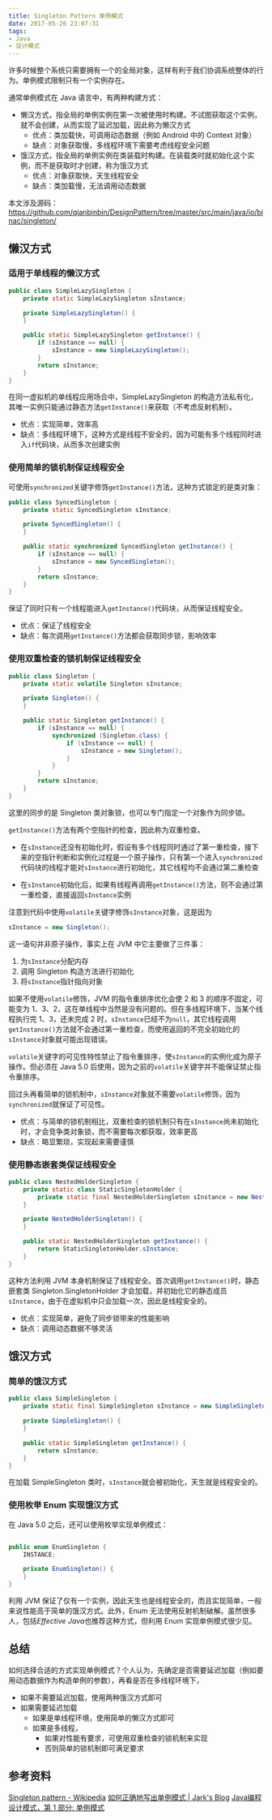 ```yaml
---
title: Singleton Pattern 单例模式
date: 2017-05-26 23:07:31
tags:
- Java
- 设计模式
---
```


许多时候整个系统只需要拥有一个的全局对象，这样有利于我们协调系统整体的行为。单例模式限制只有一个实例存在。

通常单例模式在 Java 语言中，有两种构建方式：

- 懒汉方式，指全局的单例实例在第一次被使用时构建。不试图获取这个实例，就不会创建，从而实现了延迟加载，因此称为懒汉方式
    - 优点：类加载快，可调用动态数据（例如 Android 中的 Context 对象）
    - 缺点：对象获取慢，多线程环境下需要考虑线程安全问题
- 饿汉方式，指全局的单例实例在类装载时构建。在装载类时就初始化这个实例，而不是获取时才创建，称为饿汉方式
    - 优点：对象获取快，天生线程安全
    - 缺点：类加载慢，无法调用动态数据

本文涉及源码：
<https://github.com/qianbinbin/DesignPattern/tree/master/src/main/java/io/binac/singleton/>

<!-- more -->

## 懒汉方式

### 适用于单线程的懒汉方式

```java
public class SimpleLazySingleton {
    private static SimpleLazySingleton sInstance;

    private SimpleLazySingleton() {
    }

    public static SimpleLazySingleton getInstance() {
        if (sInstance == null) {
            sInstance = new SimpleLazySingleton();
        }
        return sInstance;
    }
}
```

在同一虚拟机的单线程应用场合中，SimpleLazySingleton 的构造方法私有化，其唯一实例只能通过静态方法`getInstance()`来获取（不考虑反射机制）。

- 优点：实现简单，效率高
- 缺点：多线程环境下，这种方式是线程不安全的，因为可能有多个线程同时进入`if`代码块，从而多次创建实例

### 使用简单的锁机制保证线程安全

可使用`synchronized`关键字修饰`getInstance()`方法，这种方式锁定的是类对象：

```java
public class SyncedSingleton {
    private static SyncedSingleton sInstance;

    private SyncedSingleton() {
    }

    public static synchronized SyncedSingleton getInstance() {
        if (sInstance == null) {
            sInstance = new SyncedSingleton();
        }
        return sInstance;
    }
}
```

保证了同时只有一个线程能进入`getInstance()`代码块，从而保证线程安全。

- 优点：保证了线程安全
- 缺点：每次调用`getInstance()`方法都会获取同步锁，影响效率

### 使用双重检查的锁机制保证线程安全

```java
public class Singleton {
    private static volatile Singleton sInstance;

    private Singleton() {
    }

    public static Singleton getInstance() {
        if (sInstance == null) {
            synchronized (Singleton.class) {
                if (sInstance == null) {
                    sInstance = new Singleton();
                }
            }
        }
        return sInstance;
    }
}
```

这里的同步的是 Singleton 类对象锁，也可以专门指定一个对象作为同步锁。

`getInstance()`方法有两个空指针的检查，因此称为双重检查。

- 在`sInstance`还没有初始化时，假设有多个线程同时通过了第一重检查，接下来的空指针判断和实例化过程是一个原子操作，只有第一个进入`synchronized`代码块的线程才能对`sInstance`进行初始化，其它线程均不会通过第二重检查

- 在`sInstance`初始化后，如果有线程再调用`getInstance()`方法，则不会通过第一重检查，直接返回`sInstance`实例

注意到代码中使用`volatile`关键字修饰`sInstance`对象，这是因为

```java
sInstance = new Singleton();
```

这一语句并非原子操作，事实上在 JVM 中它主要做了三件事：

1. 为`sInstance`分配内存
2. 调用 Singleton 构造方法进行初始化
3. 将`sInstance`指针指向对象

如果不使用`volatile`修饰，JVM 的指令重排序优化会使 2 和 3 的顺序不固定，可能变为 1、3、2，这在单线程中当然是没有问题的。但在多线程环境下，当某个线程执行完 1、3，还未完成 2 时，`sInstance`已经不为`null`，其它线程调用`getInstance()`方法就不会通过第一重检查，而使用返回的不完全初始化的`sInstance`对象就可能出现错误。

`volatile`关键字的可见性特性禁止了指令重排序，使`sInstance`的实例化成为原子操作。但必须在 Java 5.0 后使用，因为之前的`volatile`关键字并不能保证禁止指令重排序。

回过头再看简单的锁机制中，`sInstance`对象就不需要`volatile`修饰，因为`synchronized`就保证了可见性。

- 优点：与简单的锁机制相比，双重检查的锁机制只有在`sInstance`尚未初始化时，才会竞争类对象锁，而不需要每次都获取，效率更高
- 缺点：略显繁琐，实现起来需要谨慎

### 使用静态嵌套类保证线程安全

```java
public class NestedHolderSingleton {
    private static class StaticSingletonHolder {
        private static final NestedHolderSingleton sInstance = new NestedHolderSingleton();
    }

    private NestedHolderSingleton() {
    }

    public static NestedHolderSingleton getInstance() {
        return StaticSingletonHolder.sInstance;
    }
}
```

这种方法利用 JVM 本身机制保证了线程安全。首次调用`getInstance()`时，静态嵌套类 Singleton.SingletonHolder 才会加载，并初始化它的静态成员`sInstance`，由于在虚拟机中只会加载一次，因此是线程安全的。

- 优点：实现简单，避免了同步锁带来的性能影响
- 缺点：调用动态数据不够灵活

## 饿汉方式

### 简单的饿汉方式

```java
public class SimpleSingleton {
    private static final SimpleSingleton sInstance = new SimpleSingleton();

    private SimpleSingleton() {
    }

    public static SimpleSingleton getInstance() {
        return sInstance;
    }
}
```

在加载 SimpleSingleton 类时，`sInstance`就会被初始化，天生就是线程安全的。

### 使用枚举 Enum 实现饿汉方式

在 Java 5.0 之后，还可以使用枚举实现单例模式：

```java

public enum EnumSingleton {
    INSTANCE;

    private EnumSingleton() {
    }
}
```

利用 JVM 保证了仅有一个实例，因此天生也是线程安全的，而且实现简单，一般来说性能高于简单的饿汉方式。此外，Enum 无法使用反射机制破解。虽然很多人，包括*Effective Java*也推荐这种方式，但利用 Enum 实现单例模式很少见。

## 总结

如何选择合适的方式实现单例模式？个人认为，先确定是否需要延迟加载（例如要用动态数据作为构造单例的参数），再看是否在多线程环境下，

- 如果不需要延迟加载，使用两种饿汉方式即可
- 如果需要延迟加载
    - 如果是单线程环境，使用简单的懒汉方式即可
    - 如果是多线程，
        - 如果对性能有要求，可使用双重检查的锁机制来实现
        - 否则简单的锁机制即可满足要求

## 参考资料

[Singleton pattern - Wikipedia](https://en.wikipedia.org/wiki/Singleton_pattern)
[如何正确地写出单例模式 | Jark's Blog](http://wuchong.me/blog/2014/08/28/how-to-correctly-write-singleton-pattern/)
[Java编程设计模式，第 1 部分: 单例模式](https://www.ibm.com/developerworks/cn/java/j-lo-Singleton/index.html)
